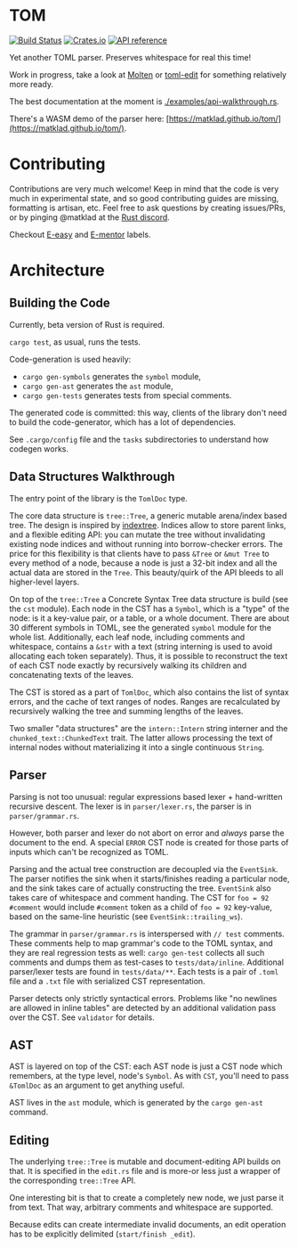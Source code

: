 # TOM

[![Build Status](https://travis-ci.org/matklad/tom.svg?branch=master)](https://travis-ci.org/matklad/tom)
[![Crates.io](https://img.shields.io/crates/v/tom.svg)](https://crates.io/crates/tom)
[![API reference](https://docs.rs/tom/badge.svg)](https://docs.rs/tom/)

Yet another TOML parser. Preserves whitespace for real this time!

Work in progress, take a look at
[Molten](https://github.com/LeopoldArkham/Molten) or
[toml-edit](https://github.com/ordian/toml_edit) for something
relatively more ready.

The best documentation at the moment is
[./examples/api-walkthrough.rs](./examples/api-walkthrough.rs).

There's a WASM demo of the parser here: [https://matklad.github.io/tom/](https://matklad.github.io/tom/).


# Contributing

Contributions are very much welcome! Keep in mind that the code is
very much in experimental state, and so good contributing guides are
missing, formatting is artisan, etc.  Feel free to ask questions by
creating issues/PRs, or by pinging @matklad at the
[Rust discord](https://discordapp.com/channels/442252698964721669/).

Checkout [E-easy](https://github.com/matklad/tom/issues?q=is%3Aopen+is%3Aissue+label%3AE-easy)
and [E-mentor](https://github.com/matklad/tom/issues?q=is%3Aopen+is%3Aissue+label%3AE-mentor) labels.


# Architecture

## Building the Code

Currently, beta version of Rust is required.

`cargo test`, as usual, runs the tests.

Code-generation is used heavily:

  * `cargo gen-symbols` generates the `symbol` module,
  * `cargo gen-ast` generates the `ast` module,
  * `cargo gen-tests` generates tests from special comments.

The generated code is committed: this way, clients of the library don't
need to build the code-generator, which has a lot of dependencies.

See `.cargo/config` file and the `tasks` subdirectories to understand how
codegen works.

## Data Structures Walkthrough

The entry point of the library is the `TomlDoc` type.

The core data structure is `tree::Tree`, a generic mutable arena/index
based tree. The design is inspired by
[indextree](https://github.com/saschagrunert/indextree). Indices allow
to store parent links, and a flexible editing API: you can mutate the
tree without invalidating existing node indices and without running
into borrow-checker errors. The price for this flexibility is that
clients have to pass `&Tree` or `&mut Tree` to every method of a node,
because a node is just a 32-bit index and all the actual data are
stored in the `Tree`. This beauty/quirk of the API bleeds to all
higher-level layers.

On top of the `tree::Tree` a Concrete Syntax Tree data structure is
build (see the `cst` module). Each node in the CST has a `Symbol`,
which is a "type" of the node: is it a key-value pair, or a table, or
a whole document. There are about 30 different symbols in TOML, see
the generated `symbol` module for the whole list. Additionally, each
leaf node, including comments and whitespace, contains a `&str` with a
text (string interning is used to avoid allocating each token
separately). Thus, it is possible to reconstruct the text of each CST
node exactly by recursively walking its children and concatenating
texts of the leaves.

The CST is stored as a part of `TomlDoc`, which also contains the list
of syntax errors, and the cache of text ranges of nodes. Ranges are
recalculated by recursively walking the tree and summing lengths of
the leaves.

Two smaller "data structures" are the `intern::Intern` string interner
and the `chunked_text::ChunkedText` trait. The latter allows
processing the text of internal nodes without materializing it into a
single continuous `String`.

## Parser

Parsing is not too unusual: regular expressions based lexer +
hand-written recursive descent. The lexer is in `parser/lexer.rs`, the
parser is in `parser/grammar.rs`.

However, both parser and lexer do not abort on error and *always*
parse the document to the end. A special `ERROR` CST node is created
for those parts of inputs which can't be recognized as TOML.

Parsing and the actual tree construction are decoupled via the
`EventSink`. The parser notifies the sink when it starts/finishes
reading a particular node, and the sink takes care of actually
constructing the tree. `EventSink` also takes care of whitespace and
comment handing. The CST for `foo = 92 #comment` would include
`#comment` token as a child of `foo = 92` key-value, based on the
same-line heuristic (see `EventSink::trailing_ws`).

The grammar in `parser/grammar.rs` is interspersed with `// test`
comments. These comments help to map grammar's code to the TOML
syntax, and they are real regression tests as well: `cargo gen-test`
collects all such comments and dumps them as test-cases to
`tests/data/inline`. Additional parser/lexer tests are found in
`tests/data/**`. Each tests is a pair of `.toml` file and a `.txt`
file with serialized CST representation.

Parser detects only strictly syntactical errors. Problems like "no
newlines are allowed in inline tables" are detected by an additional
validation pass over the CST. See `validator` for details.

## AST

AST is layered on top of the CST: each AST node is just a CST node
which remembers, at the type level, node's `Symbol`. As with `CST`,
you'll need to pass `&TomlDoc` as an argument to get anything useful.

AST lives in the `ast` module, which is generated by the `cargo
gen-ast` command.

## Editing

The underlying `tree::Tree` is mutable and document-editing API builds
on that. It is specified in the `edit.rs` file and is more-or less
just a wrapper of the corresponding `tree::Tree` API. 

One interesting bit is that to create a completely new node, we just
parse it from text. That way, arbitrary comments and whitespace are
supported.

Because edits can create intermediate invalid documents, an edit
operation has to be explicitly delimited (`start/finish _edit`).
